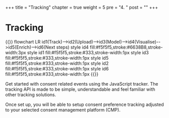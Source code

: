 +++
title = "Tracking"
chapter = true
weight = 5
pre = "4. "
post = ""
+++

<!-- ### Chapter 4 -->

# Tracking

{{<mermaid>}}
flowchart LR
id1(Track)-->id2(Upload)-->id3(Model)-->id4(Visualise)-->id5(Enrich)-->id6(Next steps)
style id4 fill:#f5f5f5,stroke:#6638B8,stroke-width:3px
style id1 fill:#f5f5f5,stroke:#333,stroke-width:1px
style id3 fill:#f5f5f5,stroke:#333,stroke-width:1px
style id5 fill:#f5f5f5,stroke:#333,stroke-width:1px
style id2 fill:#f5f5f5,stroke:#333,stroke-width:1px
style id6 fill:#f5f5f5,stroke:#333,stroke-width:1px
{{</mermaid >}}

Get started with consent related events using the JavaScript tracker. The tracking API is made to be simple, understandable and feel familiar with other tracking solutions.

Once set up, you will be able to setup consent preference tracking adjusted to your selected consent management platform (CMP).
